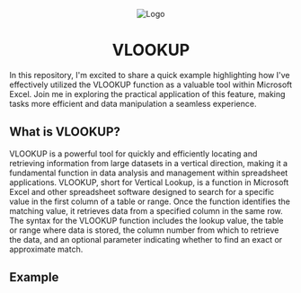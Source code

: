 <p align="center">
<img src="https://i.imgur.com/zHben3N.png" alt="Logo"/>
</p>

<h1 align="center">VLOOKUP</h1>

In this repository, I'm excited to share a quick example highlighting how I've effectively utilized the VLOOKUP function as a valuable tool within Microsoft Excel. Join me in exploring the practical application of this feature, making tasks more efficient and data manipulation a seamless experience.

<h2>What is VLOOKUP?</h2>
VLOOKUP is a powerful tool for quickly and efficiently locating and retrieving information from large datasets in a vertical direction, making it a fundamental function in data analysis and management within spreadsheet applications. VLOOKUP, short for Vertical Lookup, is a function in Microsoft Excel and other spreadsheet software designed to search for a specific value in the first column of a table or range. Once the function identifies the matching value, it retrieves data from a specified column in the same row. The syntax for the VLOOKUP function includes the lookup value, the table or range where data is stored, the column number from which to retrieve the data, and an optional parameter indicating whether to find an exact or approximate match.



<h2>Example</h2>
